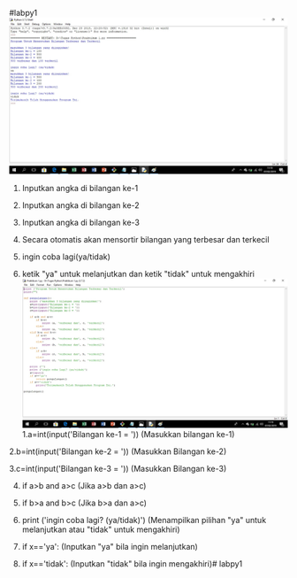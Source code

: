 #labpy1
![foto1](https://raw.githubusercontent.com/Togarmaoctavianus123/labpy1/master/ScreenShot1.jpg)
1. Inputkan angka di bilangan ke-1

2. Inputkan angka di bilangan ke-2

3. Inputkan angka di bilangan ke-3

4. Secara otomatis akan mensortir bilangan yang terbesar dan terkecil

5. ingin coba lagi(ya/tidak)

6. ketik "ya" untuk melanjutkan dan ketik "tidak" untuk mengakhiri
![foto2](https://raw.githubusercontent.com/Togarmaoctavianus123/labpy1/master/ScreenShot.jpg)
1.a=int(input('Bilangan ke-1 = '))
	(Masukkan bilangan ke-1)
  
2.b=int(input('Bilangan ke-2 = '))
	(Masukkan Bilangan ke-2)
  
3.c=int(input('Bilangan ke-3 = '))
	(Masukkan Bilangan ke-3)
  
4. if a>b and a>c
	(Jika a>b dan a>c)
  
5. if b>a and b>c
	(Jika b>a dan a>c)
  
6. print ('ingin coba lagi? (ya/tidak)')
	(Menampilkan pilihan "ya" untuk melanjutkan atau "tidak" untuk mengakhiri)
  
7. if x=='ya':
	(Inputkan "ya" bila ingin melanjutkan)
  
8. if x=='tidak':
	(Inputkan "tidak" bila ingin mengakhiri)# labpy1
